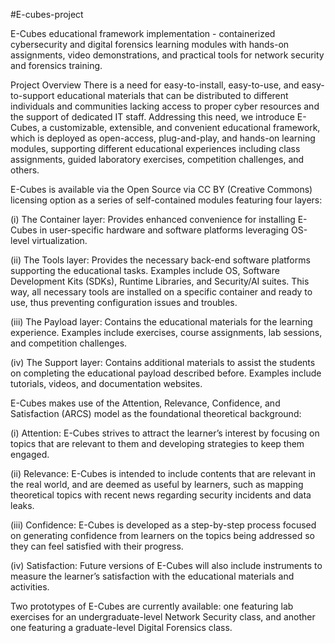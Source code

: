 #E-cubes-project


E-Cubes educational framework implementation - containerized cybersecurity and digital forensics learning modules with hands-on assignments, video demonstrations, and practical tools for network security and forensics training.

Project Overview
There is a need for easy-to-install, easy-to-use, and easy-to-support educational materials that can be distributed to different individuals and communities lacking access to proper cyber resources and the support of dedicated IT staff. Addressing this need, we introduce E-Cubes, a customizable, extensible, and convenient educational framework, which is deployed as open-access, plug-and-play, and hands-on learning modules, supporting different educational experiences including class assignments, guided laboratory exercises, competition challenges, and others.

E-Cubes is available via the Open Source via CC BY (Creative Commons) licensing option as a series of self-contained modules featuring four layers:

(i) The Container layer: Provides enhanced convenience for installing E-Cubes in user-specific hardware and software platforms leveraging OS-level virtualization.

(ii) The Tools layer: Provides the necessary back-end software platforms supporting the educational tasks. Examples include OS, Software Development Kits (SDKs), Runtime Libraries, and Security/AI suites. This way, all necessary tools are installed on a specific container and ready to use, thus preventing configuration issues and troubles.

(iii) The Payload layer: Contains the educational materials for the learning experience. Examples include exercises, course assignments, lab sessions, and competition challenges.

(iv) The Support layer: Contains additional materials to assist the students on completing the educational payload described before. Examples include tutorials, videos, and documentation websites.

E-Cubes makes use of the Attention, Relevance, Confidence, and Satisfaction (ARCS) model as the foundational theoretical background:

(i) Attention: E-Cubes strives to attract the learner’s interest by focusing on topics that are relevant to them and developing strategies to keep them engaged.

(ii) Relevance: E-Cubes is intended to include contents that are relevant in the real world, and are deemed as useful by learners, such as mapping theoretical topics with recent news regarding security incidents and data leaks.

(iii) Confidence: E-Cubes is developed as a step-by-step process focused on generating confidence from learners on the topics being addressed so they can feel satisfied with their progress.

(iv) Satisfaction: Future versions of E-Cubes will also include instruments to measure the learner’s satisfaction with the educational materials and activities.

Two prototypes of E-Cubes are currently available: one featuring lab exercises for an undergraduate-level Network Security class, and another one featuring a graduate-level Digital Forensics class.
